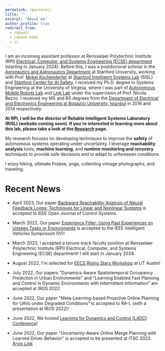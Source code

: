 ```yaml
---
permalink: /personal/
title: ""
excerpt: "About me"
author_profile: true
redirect_from: 
  - /about/
  - /about.html
  - //
---
```


I am an incoming assistant professor at Rensselaer Polytechnic Institute (RPI) [Electrical, Computer, and Systems Engineering (ECSE) department](https://ecse.rpi.edu/ "ECSE") (starting in January 2024). Before this, I was a postdoctoral scholar in the [Aeronautics and Astronautics Department](https://aa.stanford.edu/ "Aero&Astro") at Stanford University, working with Prof. [Mykel Kochenderfer](https://mykel.kochenderfer.com/ "Mykel Kochenderfer") at [Stanford Intelligent Systems Lab](https://web.stanford.edu/group/sisl/cgi-bin/wordpress/ "SISL") (SISL) and [Stanford Center for AI Safety](https://aisafety.stanford.edu/). I received my Ph.D. degree in Systems Engineering at the University of Virginia, where I was part of [Autonomous Mobile Robots Lab](https://www.bezzorobotics.com/, "Autonomous Mobile Robots Lab") and [Link Lab](https://engineering.virginia.edu/link-lab, "Link Lab") under the supervision of Prof. Nicola Bezzo. I received my MS and BS degrees from the [Department of  Electrical and Electronics Engineering at Bogazici University, Istanbul](https://ee.boun.edu.tr/, "Bogazici EE") in 2016 and 2014 respectively. 

**At RPI, I will be the director of Reliable Intelligent Systems Laboratory (RISL) (website coming soon). If you're interested in learning more about this lab, please take a look at the [Research](https://esenyel.github.io//research/ "Research") page.**

My research focuses on developing techniques to improve the **safety** of autonomous systems operating under uncertainty. I leverage **reachability analysis** tools, **machine learning**, and **runtime monitoring and recovery** techniques to provide safe decisions and to adapt to unforeseen conditions.

I enjoy hiking, ultimate frisbee, yoga, collecting vintage photographs, and  traveling.


Recent News
===
* April 2023, Our paper [Backward Reachability Analysis of Neural Feedback Loops: Techniques for Linear and Nonlinear Systems](https://ieeexplore.ieee.org/document/10097878) is accepted to IEEE Open Journal of Control Systems.

* March 2023, Our paper [Experience Filter: Using Past Experiences on Unseen Tasks or Environments](https://arxiv.org/abs/2305.18633) is accepted to the IEEE Intelligent Vehicles Symposium (IV)!

* March 2023, I accepted a tenure-track faculty position at Rensselaer Polytechnic Institute (RPI) Electrical, Computer, and Systems Engineering (ECSE) department! I will start in January 2024.

* August 2022, I'm selected for [EECS Rising Stars Workshop](https://risingstars.utexas.edu/ "Workshop Website") at UT Austin!

* July 2022, Our papers "Dynamics-Aware Spatiotemporal Occupancy Prediction in Urban Environments" and "Learning Enabled Fast Planning and Control in Dynamic Environments with Intermittent Information" are accepted at IROS 2022.

* June 2022, Our paper "Meta-Learning-based Proactive Online Planning for UAVs under Degraded Conditions" is accepted to RA-L (with a presentation at IROS 2022)!

* June 2022, We hosted [Learning for Dynamics and Control (L4DC) Conference](https://l4dc.stanford.edu/)! 

* June 2022, Our paper "Uncertainty-Aware Online Merge Planning with Learned Driver Behavior" is accepted to be presented at ITSC 2022. [Arvix Link](https://arxiv.org/pdf/2207.05228.pdf "Arvix link")



